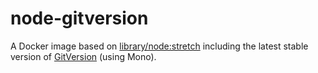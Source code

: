 # node-gitversion
A Docker image based on [library/node:stretch](https://hub.docker.com/_/node/) including the latest stable version of [GitVersion](https://github.com/GitTools/GitVersion) (using Mono).